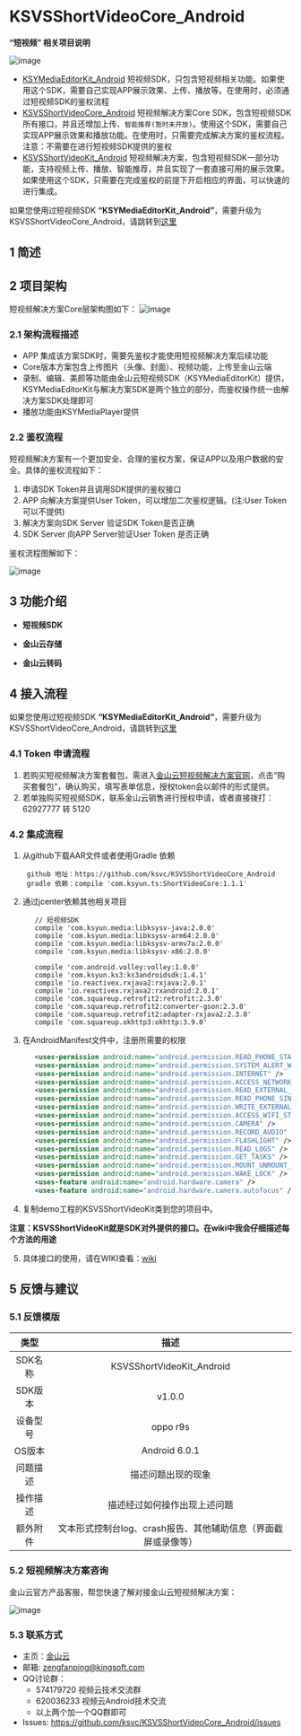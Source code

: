# KSVSShortVideoCore_Android
**“短视频” 相关项目说明**

 ![image](https://raw.githubusercontent.com/wiki/ksvc/KSVSShortVideoKit_Android/images/shortvideo_api.png)
 
 * [KSYMediaEditorKit_Android](https://github.com/ksvc/KSYMediaEditorKit_Android) 短视频SDK，只包含短视频相关功能。如果使用这个SDK，需要自己实现APP展示效果、上传、播放等。在使用时，必须通过短视频SDK的鉴权流程
 * [KSVSShortVideoCore_Android](https://github.com/ksvc/KSVSShortVideoCore_Android) 短视频解决方案Core SDK，包含短视频SDK所有接口，并且还增加上传、```智能推荐(暂时未开放)```。使用这个SDK，需要自己实现APP展示效果和播放功能。在使用时，只需要完成解决方案的鉴权流程。注意：不需要在进行短视频SDK提供的鉴权
 * [KSVSShortVideoKit_Android](https://github.com/ksvc/KSVSShortVideoKit_Android) 短视频解决方案，包含短视频SDK一部分功能，支持视频上传、播放、智能推荐，并且实现了一套直接可用的展示效果。如果使用这个SDK，只需要在完成鉴权的前提下开启相应的界面，可以快速的进行集成。
 
 如果您使用过短视频SDK **“KSYMediaEditorKit_Android”**，需要升级为KSVSShortVideoCore_Android，请跳转到[这里](https://github.com/ksvc/KSVSShortVideoCore_Android/wiki/%E7%9F%AD%E8%A7%86%E9%A2%91SDK%E5%8D%87%E7%BA%A7%E4%B8%BA%E7%9F%AD%E8%A7%86%E9%A2%91%E8%A7%A3%E5%86%B3%E6%96%B9%E6%A1%88)
 
## 1 简述
## 2 项目架构
短视频解决方案Core层架构图如下：
![image](https://raw.githubusercontent.com/wiki/ksvc/KSVSShortVideoKit_iOS/svApiStructure.png)

### 2.1 架构流程描述
* APP 集成该方案SDK时，需要先鉴权才能使用短视频解决方案后续功能
* Core版本方案包含上传图片（头像、封面）、视频功能，上传至金山云端
* 录制、编辑、美颜等功能由金山云短视频SDK（KSYMediaEditorKit）提供，KSYMediaEditorKit与解决方案SDK是两个独立的部分，而鉴权操作统一由解决方案SDK处理即可
* 播放功能由KSYMediaPlayer提供
### 2.2 鉴权流程
短视频解决方案有一个更加安全、合理的鉴权方案，保证APP以及用户数据的安全。具体的鉴权流程如下：
   1. 申请SDK Token并且调用SDK提供的鉴权接口
   2. APP 向解决方案提供User Token，可以增加二次鉴权逻辑。(注:User Token 可以不提供)
   3. 解决方案向SDK Server 验证SDK Token是否正确
   4. SDK Server 向APP Server验证User Token 是否正确

   鉴权流程图解如下：

  ![image](https://raw.githubusercontent.com/wiki/ksvc/KSVSShortVideoKit_Android/images/auth.png)
## 3 功能介绍
* **短视频SDK**

* **金山云存储**

* **金山云转码**
## 4 接入流程
 如果您使用过短视频SDK **“KSYMediaEditorKit_Android”**，需要升级为KSVSShortVideoCore_Android，请跳转到[这里](https://github.com/ksvc/KSVSShortVideoCore_Android/wiki/%E7%9F%AD%E8%A7%86%E9%A2%91SDK%E5%8D%87%E7%BA%A7%E4%B8%BA%E7%9F%AD%E8%A7%86%E9%A2%91%E8%A7%A3%E5%86%B3%E6%96%B9%E6%A1%88)
### 4.1 Token 申请流程
 1. 若购买短视频解决方案套餐包，需进入[金山云短视频解决方案官网](https://www.ksyun.com/post/solution/KSVS)，点击“购买套餐包”，确认购买，填写表单信息，授权token会以邮件的形式提供。
   2. 若单独购买短视频SDK，联系金山云销售进行授权申请，或者直接拨打：62927777 转 5120

### 4.2 集成流程
 1. 从github下载AAR文件或者使用Gradle 依赖 
     
     ```
      github 地址：https://github.com/ksvc/KSVSShortVideoCore_Android
      gradle 依赖：compile 'com.ksyun.ts:ShortVideoCore:1.1.1' 
     ```
     
 1. 通过jcenter依赖其他相关项目

     ```
        // 短视频SDK
        compile 'com.ksyun.media:libksysv-java:2.0.0'
        compile 'com.ksyun.media:libksysv-arm64:2.0.0'
        compile 'com.ksyun.media:libksysv-armv7a:2.0.0'
        compile 'com.ksyun.media:libksysv-x86:2.0.0'
        
        compile 'com.android.volley:volley:1.0.0'
        compile 'com.ksyun.ks3:ks3androidsdk:1.4.1'
        compile 'io.reactivex.rxjava2:rxjava:2.0.1'
        compile 'io.reactivex.rxjava2:rxandroid:2.0.1'
        compile 'com.squareup.retrofit2:retrofit:2.3.0'
        compile 'com.squareup.retrofit2:converter-gson:2.3.0'
        compile 'com.squareup.retrofit2:adapter-rxjava2:2.3.0'
        compile 'com.squareup.okhttp3:okhttp:3.9.0'
    ```

 1. 在AndroidManifest文件中，注册所需要的权限

      ```xml
         <uses-permission android:name="android.permission.READ_PHONE_STATE" />
         <uses-permission android:name="android.permission.SYSTEM_ALERT_WINDOW" />
         <uses-permission android:name="android.permission.INTERNET" />
         <uses-permission android:name="android.permission.ACCESS_NETWORK_STATE" />
         <uses-permission android:name="android.permission.READ_EXTERNAL_STORAGE" />
         <uses-permission android:name="android.permission.READ_PHONE_SINTERNETWIFI_STATE" />
         <uses-permission android:name="android.permission.WRITE_EXTERNAL_STORAGE" />
         <uses-permission android:name="android.permission.ACCESS_WIFI_STATE" />
         <uses-permission android:name="android.permission.CAMERA" />
         <uses-permission android:name="android.permission.RECORD_AUDIO" />
         <uses-permission android:name="android.permission.FLASHLIGHT" />
         <uses-permission android:name="android.permission.READ_LOGS" />
         <uses-permission android:name="android.permission.GET_TASKS" />
         <uses-permission android:name="android.permission.MOUNT_UNMOUNT_FILESYSTEMS" />
         <uses-permission android:name="android.permission.WAKE_LOCK" />
         <uses-feature android:name="android.hardware.camera" />
         <uses-feature android:name="android.hardware.camera.autofocus" />
      ```
  4. 复制demo工程的KSVSShortVideoKit类到您的项目中。
  
   **注意：KSVSShortVideoKit就是SDK对外提供的接口。在wiki中我会仔细描述每个方法的用途**
   
  5. 具体接口的使用，请在WIKI查看：[wiki](https://github.com/ksvc/KSVSShortVideoCore_Android/wiki)
## 5 反馈与建议
### 5.1 反馈模版
|类型|描述|
|:--:|:--:|
|SDK名称	|KSVSShortVideoKit_Android|
|SDK版本	|v1.0.0|
|设备型号	|oppo r9s|
|OS版本	|Android 6.0.1|
|问题描述	|描述问题出现的现象|
|操作描述	|描述经过如何操作出现上述问题|
|额外附件|文本形式控制台log、crash报告、其他辅助信息（界面截屏或录像等）|
### 5.2 短视频解决方案咨询
金山云官方产品客服，帮您快速了解对接金山云短视频解决方案：

 ![image](https://raw.githubusercontent.com/wiki/ksvc/KSVSShortVideoKit_Android/images/wechat.png)
### 5.3 联系方式
  * 主页：[金山云](http://www.ksyun.com/)
  * 邮箱: zengfanping@kingsoft.com
  * QQ讨论群：
    * 574179720 视频云技术交流群
    * 620036233 视频云Android技术交流
    * 以上两个加一个QQ群即可
  * Issues: https://github.com/ksvc/KSVSShortVideoCore_Android/issues
